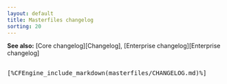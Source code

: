 ```yaml
---
layout: default
title: Masterfiles changelog
sorting: 20
---
```


**See also:** [Core changelog][Changelog], [Enterprise changelog][Enterprise changelog]

<pre>

[%CFEngine_include_markdown(masterfiles/CHANGELOG.md)%]

</pre>
